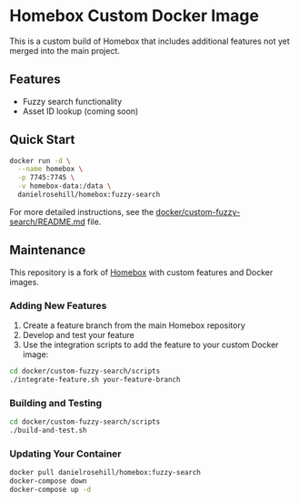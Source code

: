 # Homebox Custom Docker Image

This is a custom build of Homebox that includes additional features not yet merged into the main project.

## Features

- Fuzzy search functionality
- Asset ID lookup (coming soon)

## Quick Start

```bash
docker run -d \
  --name homebox \
  -p 7745:7745 \
  -v homebox-data:/data \
  danielrosehill/homebox:fuzzy-search
```

For more detailed instructions, see the [docker/custom-fuzzy-search/README.md](docker/custom-fuzzy-search/README.md) file.

## Maintenance

This repository is a fork of [Homebox](https://github.com/sysadminsmedia/homebox) with custom features and Docker images.

### Adding New Features

1. Create a feature branch from the main Homebox repository
2. Develop and test your feature
3. Use the integration scripts to add the feature to your custom Docker image:

```bash
cd docker/custom-fuzzy-search/scripts
./integrate-feature.sh your-feature-branch
```

### Building and Testing

```bash
cd docker/custom-fuzzy-search/scripts
./build-and-test.sh
```

### Updating Your Container

```bash
docker pull danielrosehill/homebox:fuzzy-search
docker-compose down
docker-compose up -d
